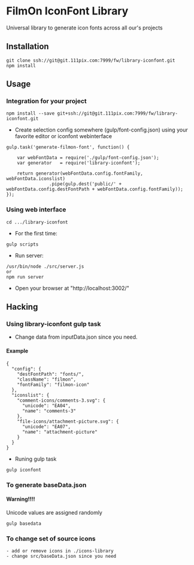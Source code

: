 # FilmOn IconFont Library

Universal library to generate icon fonts across all our's projects

## Installation

```
git clone ssh://git@git.111pix.com:7999/fw/library-iconfont.git
npm install
```

## Usage

### Integration for your project

```
npm install --save git+ssh://git@git.111pix.com:7999/fw/library-iconfont.git
```

 - Create selection config somewhere (gulp/font-config.json) using your favorite editor or iconfont webinterface

```
gulp.task('generate-filmon-font', function() {
	
	var webFontData = require('./gulp/font-config.json');
	var generator   = require('library-iconfont');

	return generator(webFontData.config.fontFamily, webFontData.iconslist)
	            .pipe(gulp.dest('public/' + webFontData.config.destFontPath + webFontData.config.fontFamily));
});

```

### Using web interface
```
cd .../library-iconfont  
```  

 - For the first time:
```
gulp scripts
```

 - Run server:
```
/usr/bin/node ./src/server.js 
or 
npm run server  
```  

 - Open your browser at "http://localhost:3002/"

## Hacking

### Using library-iconfont gulp task

 - Change data from inputData.json since you need.
 
#### Example
 
```
{
  "config": {
    "destFontPath": "fonts/",
    "className": "filmon",
    "fontFamily": "filmon-icon"
  },
  "iconslist": {
    "comment-icons/comments-3.svg": {
      "unicode": "EA04",
      "name": "comments-3"
    },
    "file-icons/attachment-picture.svg": {
      "unicode": "EA07",
      "name": "attachment-picture"
    }
  }
}
```

 - Runing gulp task
 
```
gulp iconfont
```

### To generate baseData.json
####  Warning!!!! 
Unicode values are assigned randomly
```
gulp basedata
```


### To change set of source icons

```
- add or remove icons in ./icons-library
- change src/baseData.json since you need
```